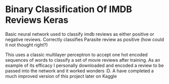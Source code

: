 # Binary Classification Of IMDB Reviews Keras

Basic neural network used to classify imdb reviews as either positive or negative reviews. Correctly classifies Parasite review as positive (how could it not thought right?)

This uses a classic multilayer perceptron to accept one hot encoded sequences of words to classify a set of movie reviews after training. As an example of its efficacy I personally downloaded and encoded a review to be passed into the network and it worked wonders :D. A have completed a much improved version of this project later on Kaggle
